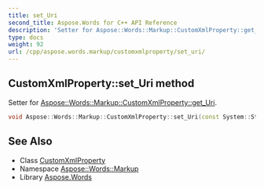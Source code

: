 ```yaml
---
title: set_Uri
second_title: Aspose.Words for C++ API Reference
description: 'Setter for Aspose::Words::Markup::CustomXmlProperty::get_Uri.'
type: docs
weight: 92
url: /cpp/aspose.words.markup/customxmlproperty/set_uri/
---
```

## CustomXmlProperty::set_Uri method


Setter for [Aspose::Words::Markup::CustomXmlProperty::get_Uri](../get_uri/).

```cpp
void Aspose::Words::Markup::CustomXmlProperty::set_Uri(const System::String &value)
```

## See Also

* Class [CustomXmlProperty](../)
* Namespace [Aspose::Words::Markup](../../)
* Library [Aspose.Words](../../../)

